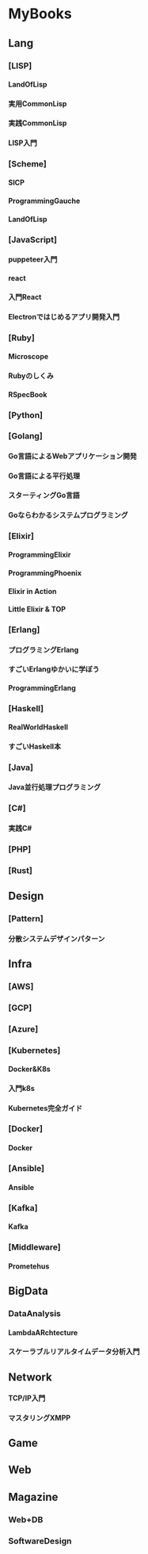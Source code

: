 MyBooks
=======
## Lang
### [LISP]
#### LandOfLisp
#### 実用CommonLisp
#### 実践CommonLisp
#### LISP入門
### [Scheme]
#### SICP
#### ProgrammingGauche
#### LandOfLisp
### [JavaScript]
#### puppeteer入門
#### react
#### 入門React
#### Electronではじめるアプリ開発入門
### [Ruby]
#### Microscope
#### Rubyのしくみ
#### RSpecBook
### [Python]
### [Golang]
#### Go言語によるWebアプリケーション開発
#### Go言語による平行処理
#### スターティングGo言語
#### Goならわかるシステムプログラミング
### [Elixir]
#### ProgrammingElixir
#### ProgrammingPhoenix
#### Elixir in Action
#### Little Elixir & TOP
### [Erlang]
#### プログラミングErlang
#### すごいErlangゆかいに学ぼう
#### ProgrammingErlang
### [Haskell]
#### RealWorldHaskell
#### すごいHaskell本
### [Java]
#### Java並行処理プログラミング
### [C#]
#### 実践C#
### [PHP]
### [Rust]
## Design
### [Pattern]
#### 分散システムデザインパターン
## Infra
### [AWS]
### [GCP]
### [Azure]
### [Kubernetes]
#### Docker&K8s
#### 入門k8s
#### Kubernetes完全ガイド
### [Docker]
#### Docker
### [Ansible]
#### Ansible
### [Kafka]
#### Kafka
### [Middleware]
#### Prometehus
## BigData
### DataAnalysis
#### LambdaARchtecture
#### スケーラブルリアルタイムデータ分析入門
## Network
#### TCP/IP入門
#### マスタリングXMPP
## Game
## Web
## Magazine
### Web+DB
### SoftwareDesign
